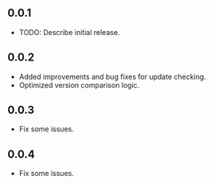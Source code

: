 ## 0.0.1

* TODO: Describe initial release.


## 0.0.2

- Added improvements and bug fixes for update checking.
- Optimized version comparison logic.

## 0.0.3

- Fix some issues.


## 0.0.4

- Fix some issues.